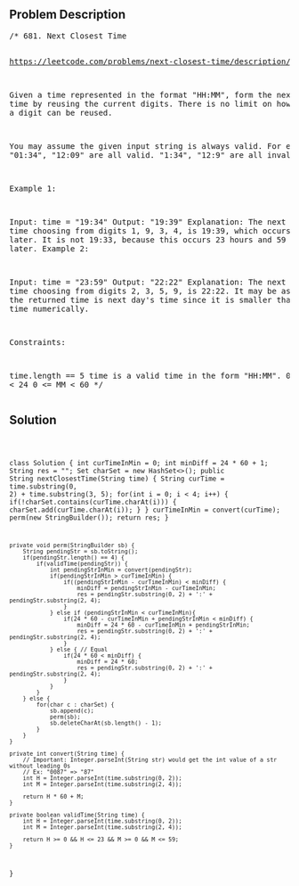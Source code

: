 <!--
<style>
  body { font-family: Arial, sans-serif; }
  .container { max-width: 1000px; margin: auto; padding: 20px; }
  .comment-block { background-color: #f9f9f9; padding: 10px; border-left: 5px solid #ccc; }
  .code-block { background-color: #f4f4f4; padding: 10px; border: 1px solid #ddd; }
</style>
-->

<div class='container'>
<h2>Problem Description</h2>
<div class='comment-block'>
<pre>
/* 681. Next Closest Time

https://leetcode.com/problems/next-closest-time/description/


Given a time represented in the format "HH:MM", form the next closest time 
by reusing the current digits. There is no limit on how many times a digit can be reused.

You may assume the given input string is always valid. For example, "01:34", "12:09" 
are all valid. "1:34", "12:9" are all invalid.

 

Example 1:

Input: time = "19:34"
Output: "19:39"
Explanation: The next closest time choosing from digits 1, 9, 3, 4, is 19:39, 
which occurs 5 minutes later.
It is not 19:33, because this occurs 23 hours and 59 minutes later.
Example 2:

Input: time = "23:59"
Output: "22:22"
Explanation: The next closest time choosing from digits 2, 3, 5, 9, is 22:22.
It may be assumed that the returned time is next day's time since it is smaller 
than the input time numerically.
 

Constraints:

time.length == 5
time is a valid time in the form "HH:MM".
0 <= HH < 24
0 <= MM < 60
*/
</pre>
</div>

<h2>Solution</h2>
<div class='code-block'>
<pre><code class='language-java'>

class Solution {
    int curTimeInMin = 0;
    int minDiff = 24 * 60 + 1;
    String res = "";
    Set<Character> charSet = new HashSet<>();
    public String nextClosestTime(String time) {
        String curTime = time.substring(0, 2) + time.substring(3, 5);
        for(int i = 0; i < 4; i++) {
            if(!charSet.contains(curTime.charAt(i))) {
                charSet.add(curTime.charAt(i));
            }
        }
        curTimeInMin = convert(curTime);
        perm(new StringBuilder());
        return res;
    }

    private void perm(StringBuilder sb) {
        String pendingStr = sb.toString();
        if(pendingStr.length() == 4) {
            if(validTime(pendingStr)) {
                int pendingStrInMin = convert(pendingStr);
                if(pendingStrInMin > curTimeInMin) {
                    if((pendingStrInMin - curTimeInMin) < minDiff) {
                        minDiff = pendingStrInMin - curTimeInMin;
                        res = pendingStr.substring(0, 2) + ':' + pendingStr.substring(2, 4);
                    }
                } else if (pendingStrInMin < curTimeInMin){
                    if(24 * 60 - curTimeInMin + pendingStrInMin < minDiff) {
                        minDiff = 24 * 60 - curTimeInMin + pendingStrInMin;
                        res = pendingStr.substring(0, 2) + ':' + pendingStr.substring(2, 4);
                    }
                } else { // Equal
                    if(24 * 60 < minDiff) {
                        minDiff = 24 * 60;
                        res = pendingStr.substring(0, 2) + ':' + pendingStr.substring(2, 4);
                    }   
                }
            }
        } else {
            for(char c : charSet) {
                sb.append(c);
                perm(sb);
                sb.deleteCharAt(sb.length() - 1);
            }
        }
    }

    private int convert(String time) {
        // Important: Integer.parseInt(String str) would get the int value of a str without leading 0s
        // Ex: "0087" => "87" 
        int H = Integer.parseInt(time.substring(0, 2));
        int M = Integer.parseInt(time.substring(2, 4));

        return H * 60 + M;
    }

    private boolean validTime(String time) {
        int H = Integer.parseInt(time.substring(0, 2));
        int M = Integer.parseInt(time.substring(2, 4));

        return H >= 0 && H <= 23 && M >= 0 && M <= 59;
    }
}

</code></pre>
</div>
</div>
